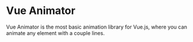 # Vue Animator

Vue Animator is the most basic animation library for Vue.js, where you can animate any element with a couple lines.
